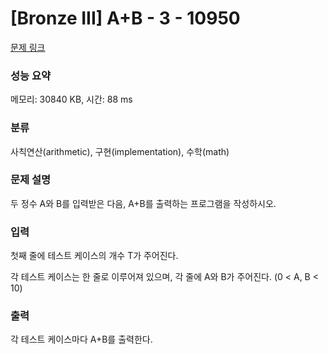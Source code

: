 # [Bronze III] A+B - 3 - 10950 

[문제 링크](https://www.acmicpc.net/problem/10950) 

### 성능 요약

메모리: 30840 KB, 시간: 88 ms

### 분류

사칙연산(arithmetic), 구현(implementation), 수학(math)

### 문제 설명

<p style="user-select: auto;">두 정수 A와 B를 입력받은 다음, A+B를 출력하는 프로그램을 작성하시오.</p>

### 입력 

 <p style="user-select: auto;">첫째 줄에 테스트 케이스의 개수 T가 주어진다.</p>

<p style="user-select: auto;">각 테스트 케이스는 한 줄로 이루어져 있으며, 각 줄에 A와 B가 주어진다. (0 < A, B < 10)</p>

### 출력 

 <p style="user-select: auto;">각 테스트 케이스마다 A+B를 출력한다.</p>

